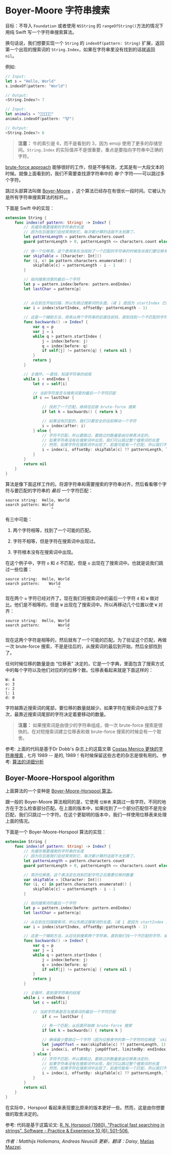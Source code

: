 # Boyer-Moore 字符串搜索

目标：不导入 `Foundation` 或者使用 `NSString` 的 `rangeOfString()`方法的情况下用纯 Swift 写一个字符串搜索算法。

换句话说，我们想要实现一个 `String` 的 `indexOf(pattern: String)` 扩展，返回第一个出现的搜索词的 `String.Index`，如果在字符串里没有找到的话就返回 `nil`。

例如:

```swift
// Input:
let s = "Hello, World"
s.indexOf(pattern: "World")

// Output:
<String.Index?> 7

// Input:
let animals = "🐶🐔🐷🐮🐱"
animals.indexOf(pattern: "🐮")

// Output:
<String.Index?> 6
```

> **注意：** 牛的索引是 6，而不是看到的 3，因为 emoji 使用了更多的存储空间。`String.Index` 的实际值并不是很重要，重点是要指向字符串中正确的字符。

[brute-force approach](../Brute-Force%20String%20Search/README-CN.markdown) 能够很好的工作，但是不够有效，尤其是有一大段文本的时候。就像上面看到的，我们不需要查找源字符串中的 _每个_ 字符——可以跳过多个字符。

跳过头部算法叫做 [Boyer-Moore](https://en.wikipedia.org/wiki/Boyer–Moore_string_search_algorithm) ，这个算法已经存在有很长一段时间。它被认为是所有字符串搜索算法的标杆。。

下面是 Swift 中的实现：

```swift
extension String {
    func index(of pattern: String) -> Index? {
        // 先缓存需要搜索的字符串的长度
        // 因为在后面我们会经常用到它，每次都计算的话就不太划算了。
        let patternLength = pattern.characters.count
        guard patternLength > 0, patternLength <= characters.count else { return nil )
      
        // 做一个位移表。这个表用来在当找到了一个匹配的字符串的时候告诉我们要位移多远
        var skipTable = [Character: Int]()
        for (i, c) in pattern.characters.enumerated() {
            skipTable[c] = patternLength - i - 1
        }

        // 指向搜索词里的最后一个字符
        let p = pattern.index(before: pattern.endIndex)
        let lastChar = pattern[p]

      
        // 从右到左开始扫描，所以先跳过搜索词的长度。（减 1 是因为 startIndex 已经指向了源字符串的第一个字符）
        var i = index(startIndex, offsetBy: patternLength - 1)
        
        // 这是一个辅助方法，用来从两个字符串的后面往前找，直到找到一个不匹配的字符，或者是直到搜索词的开始
        func backwards() -> Index? {
            var q = p
            var j = i
            while q > pattern.startIndex {
                j = index(before: j)
                q = index(before: q)
                if self[j] != pattern[q] { return nil }
            }
            return j
        }

        // 主循环。一直找，知道字符串的结尾
        while i < endIndex {
            let c = self[i]

            // 当前字符是否与搜索词里的最后一个字符匹配
            if c == lastChar {

                // 找到了一个匹配。继续往后做 brute-force 搜索
                if let k = backwards() { return k }

                // 如果没有匹配的，我们只要安全的往前移动一个字符
                i = index(after: i)
            } else {
                // 字符不匹配，所以要跳过。要跳过的数量是由位移表决定的。
                // 如果字符串没有在搜索词中出现，我们可以跳过整个搜索词的长度
                // 然而，如果字符在搜索词中出现了，前面可能有一个匹配，所以我们不能位移太多
                i = index(i, offsetBy: skipTable[c] ?? patternLength, limitedBy: endIndex) ?? endIndex
            }
        }
        return nil
    }
}
```

算法是像下面这样工作的。将源字符串和需要搜索的字符串对齐，然后看看哪个字符与要匹配的字符串的 _最后_ 一个字符匹配：

```
source string:  Hello, World
search pattern: World
                    ^
```

有三中可能：

1. 两个字符相等，找到了一个可能的匹配。

2. 字符不相等，但是字符在搜索词中出现过。

3. 字符根本没有在搜索词中出现。

在这个例子中，字符 `o` 和 `d` 不匹配，但是 `o` 出现在了搜索词中。也就是说我们跳过一些位置：

```
source string:  Hello, World
search pattern:    World
                       ^
```

现在两个 `o` 字符已经对齐了。现在我们将搜索词中的最后一个字符 `d` 和 `W` 做对比。他们是不相等的，但是 `W` 出现在了搜索词中。所以再移动几个位置以使 `W` 对齐：

```
source string:  Hello, World
search pattern:        World
                           ^
```

现在这两个字符是相等的，然后就有了一个可能的匹配。为了验证这个匹配，再做一次 brute-force 搜索，不是是往后的，从搜索词的最后到开始，然后全部找到了。

任何时候位移的数量是由 “位移表” 决定的，它是一个字典，里面包含了搜索方式中的每个字符以及他们对应的的位移个数。位移表看起来就是下面这样的：

```
W: 4
o: 3
r: 2
l: 1
d: 0
```

字符越靠近搜索词的尾部，要位移的数量就越少。如果字符在搜索词中出现了多次，最靠近搜索词尾部的字符决定着要移动的数量。

> **注意：** 如果搜索词是由很少的字符串组成，做一次 brute-force 搜索是很快的。在对短搜索词建立位移表和做  brute-force 搜索的时候会有一个取舍。

参考: 上面的代码是基于Dr Dobb's 杂志上的这篇文章 [Costas Menico 更快的字符串搜索](http://www.drdobbs.com/database/faster-string-searches/184408171) , 七月 1989 -- 是的, 1989！有时候保留这些古老的杂志是很有用的。
参考: [算法的详细分析](http://www.inf.fh-flensburg.de/lang/algorithmen/pattern/bmen.htm)

## Boyer-Moore-Horspool algorithm

上面算法的一个变种是 [Boyer-Moore-Horspool 算法](https://en.wikipedia.org/wiki/Boyer%E2%80%93Moore%E2%80%93Horspool_algorithm)。

跟一般的 Boyer-Moore 算法相同的是，它使用 `位移表` 来跳过一些字符。不同的地方在于怎么检查部分匹配。在上面的版本中，如果找到了一个部分匹配但不是完全匹配，我们只跳过一个字符。在这个更聪明的版本中，我们一样使用位移表来处理上面的情况。

下面是一个  Boyer-Moore-Horspool 算法的实现：

```swift
extension String {
    func index(of pattern: String) -> Index? {
        // 先缓存需要搜索的字符串的长度
        // 因为在后面我们会经常用到它，每次都计算的话就不太划算了。
        let patternLength = pattern.characters.count
        guard patternLength > 0, patternLength <= characters.count else { return nil }

        // 简历位移表。这个表决定在找到匹配字符之后需要位移的数量
        var skipTable = [Character: Int]()
        for (i, c) in pattern.characters.enumerated() {
            skipTable[c] = patternLength - i - 1
        }

        // 指向搜索词的最后一个字符
        let p = pattern.index(before: pattern.endIndex)
        let lastChar = pattern[p]

        // 从右到左扫描搜索词，所以先跳过搜索词的长度。（减 1 是因为 startIndex 已经指向了源字符串的第一个字符）
        var i = index(startIndex, offsetBy: patternLength - 1)

        // 这是一个辅助方法，从后往前搜索两个字符串，直到我们找一个不匹配的字符，或者是到了搜索词的开始。
        func backwards() -> Index? {
            var q = p
            var j = i
            while q > pattern.startIndex {
                j = index(before: j)
                q = index(before: q)
                if self[j] != pattern[q] { return nil }
            }
            return j
        }

        // 主循环，直到源字符串的结尾
        while i < endIndex {
            let c = self[i]

            // 当前字符串是否与搜索词的最后一个字符匹配
                if c == lastChar {

                // 有一个匹配，从后面开始做 brute-force 搜索
                if let k = backwards() { return k }

                // 确保最少要跳过一个字符（因为位移表中的第一个字符的位移是 `skipTable[lastChar] = 0` ）
                let jumpOffset = max(skipTable[c] ?? patternLength, 1)
                i = index(i, offsetBy: jumpOffset, limitedBy: endIndex) ?? endIndex
            } else {
                // 字符不匹配，所以要跳过。要跳过的数量是由位移表决定的。
                // 如果字符串没有在搜索词中出现，我们可以跳过整个搜索词的长度
                // 然而，如果字符在搜索词中出现了，前面可能有一个匹配，所以我们不能位移太多
                i = index(i, offsetBy: skipTable[c] ?? patternLength, limitedBy: endIndex) ?? endIndex
            }
        }
        return nil
    }
}
```

在实际中，Horspool 看起来表现要比原来的版本更好一些。然而，这是由你想要做的取舍决定的。

参考: 代码是基于这篇论文: [R. N. Horspool (1980). "Practical fast searching in strings". Software - Practice & Experience 10 (6): 501–506.](http://www.cin.br/~paguso/courses/if767/bib/Horspool_1980.pdf)

_作者：Matthijs Hollemans, Andreas Neusüß 更新，翻译：Daisy_, [Matías Mazzei](https://github.com/mmazzei).



